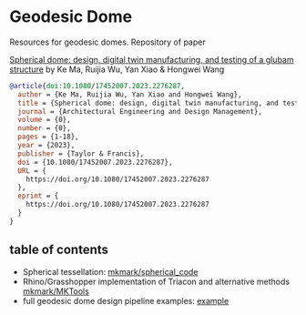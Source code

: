 # Geodesic Dome

Resources for geodesic domes. Repository of paper

[Spherical dome: design, digital twin manufacturing, and testing of a glubam structure](https://doi.org/10.1080/17452007.2023.2276287) by Ke Ma, Ruijia Wu, Yan Xiao & Hongwei Wang

```bibtex
@article{doi:10.1080/17452007.2023.2276287,
  author = {Ke Ma, Ruijia Wu, Yan Xiao and Hongwei Wang},
  title = {Spherical dome: design, digital twin manufacturing, and testing of a glubam structure},
  journal = {Architectural Engineering and Design Management},
  volume = {0},
  number = {0},
  pages = {1-18},
  year = {2023},
  publisher = {Taylor & Francis},
  doi = {10.1080/17452007.2023.2276287},
  URL = { 
    https://doi.org/10.1080/17452007.2023.2276287
  },
  eprint = { 
    https://doi.org/10.1080/17452007.2023.2276287
  }
}
```

## table of contents

- Spherical tessellation: [mkmark/spherical_code](https://github.com/mkmark/spherical_code)
- Rhino/Grasshopper implementation of Triacon and alternative methods [mkmark/MKTools](https://github.com/mkmark/MKTools) 
- full geodesic dome design pipeline examples: [example](example/)
